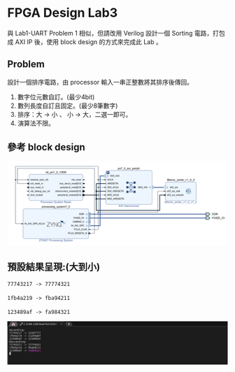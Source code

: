 # FPGA Design Lab3

與 Lab1-UART Problem 1 相似，但請改用 Verilog 設計一個 Sorting 電路，打包成 AXI IP 後，使用 block design 的方式來完成此 Lab 。 

## Problem
設計一個排序電路，由 processor 輸入一串正整數將其排序後傳回。

1. 數字位元數自訂。(最少4bit)
2. 數列長度自訂且固定。(最少8筆數字)
3. 排序：大 → 小 、 小 → 大，二選一即可。
4. 演算法不限。


## 參考 block design
![](png/block_design.png)


## 預設結果呈現:(大到小)

```
77743217 -> 77774321

1fb4a219 -> fba94211

123489af -> fa984321
```

![](png/answer.png)
